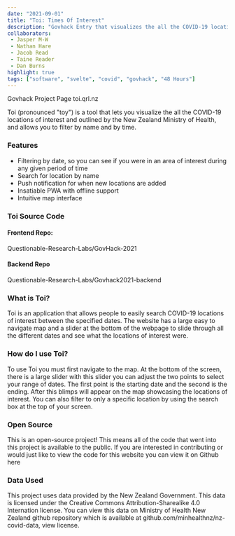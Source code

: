 ```yaml
---
date: "2021-09-01"
title: "Toi: Times Of Interest"
description: "Govhack Entry that visualizes the all the COVID-19 locations of interest in a intuitive timeline/map combo."
collaborators:
 - Jasper M-W
 - Nathan Hare
 - Jacob Read
 - Taine Reader
 - Dan Burns
highlight: true
tags: ["software", "svelte", "covid", "govhack", "48 Hours"]
---
```


<script>
  import MarkdownLink from "$md/MarkdownLink.svelte";
  import YoutubeEmbed from "$md/YoutubeEmbed.svelte";
</script>


<MarkdownLink href="https://2021.hackerspace.govhack.org/projects/toi">Govhack Project Page</MarkdownLink>
<MarkdownLink href="https://toi.qrl.nz">toi.qrl.nz</MarkdownLink>


Toi (pronounced "toy") is a tool that lets you visualize the all the COVID-19 locations of interest and outlined by the New Zealand Ministry of Health, and allows you to filter by name and by time.

### Features

- Filtering by date, so you can see if you were in an area of interest during any given period of time
- Search for location by name
- Push notification for when new locations are added
- Insatiable PWA with offline support
- Intuitive map interface


<YoutubeEmbed videoID="C14ecNV1Ts8"/>

### Toi Source Code

#### Frontend Repo:
<MarkdownLink href="https://github.com/Questionable-Research-Labs/GovHack-2021">Questionable-Research-Labs/GovHack-2021</MarkdownLink>

#### Backend Repo
<MarkdownLink href="https://github.com/Questionable-Research-Labs/Govhack2021-backend">Questionable-Research-Labs/Govhack2021-backend</MarkdownLink>


### What is Toi?
Toi is an application that allows people to easily search COVID-19 locations of interest between the specified dates. The website has a large easy to navigate map and a slider at the bottom of the webpage to slide through all the different dates and see what the locations of interest were.

### How do I use Toi?
To use Toi you must first navigate to the map. At the bottom of the screen, there is a large slider with this slider you can adjust the two points to select your range of dates. The first point is the starting date and the second is the ending. After this blimps will appear on the map showcasing the locations of interest. You can also filter to only a specific location by using the search box at the top of your screen.

### Open Source
This is an open-source project! This means all of the code that went into this project is available to the public. If you are interested in contributing or would just like to view the code for this website you can view it on Github here

### Data Used
This project uses data provided by the New Zealand Government. This data is licensed under the Creative Commons Attribution-Sharealike 4.0 Internation license. You can view this data on Ministry of Health New Zealand github repository which is available at github.com/minhealthnz/nz-covid-data, view license.